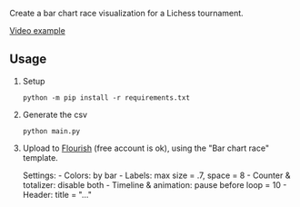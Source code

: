 Create a bar chart race visualization for a Lichess tournament.

[Video example](https://www.youtube.com/watch?v=dyEkDKnHb8I)

## Usage

1. Setup

    ```
    python -m pip install -r requirements.txt
    ```

1. Generate the csv

    ```
    python main.py
    ```

1. Upload to [Flourish](https://flourish.studio/) (free account is ok), using the "Bar chart race" template.

    Settings:
        - Colors: by bar
        - Labels: max size = .7, space = 8
        - Counter & totalizer: disable both
        - Timeline & animation: pause before loop = 10
        - Header: title = "..."
